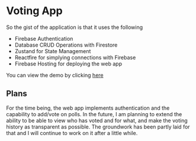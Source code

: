 # Voting App

So the gist of the application is that it uses the following
- Firebase Authentication
- Database CRUD Operations with Firestore
- Zustand for State Management
- Reactfire for simplying connections with Firebase
- Firebase Hosting for deploying the web app

You can view the demo by clicking [here](https://poll-app-ab304.web.app/)

## Plans

For the time being, the web app implements authentication and the capability to add/vote on polls. In the future, I am planning to extend the ability to be able to view who has voted and for what, and make the voting history as transparent as possible. The groundwork has been partly laid for that and I will continue to work on it after a little while.